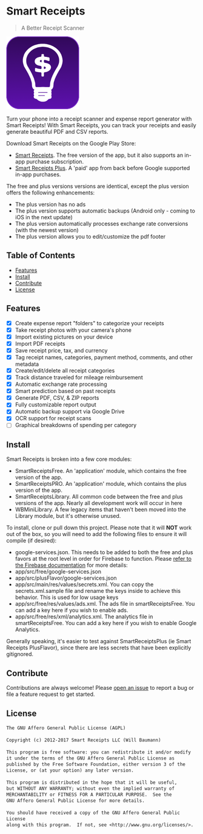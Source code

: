 # Smart Receipts

> A Better Receipt Scanner

![SmartReceipts](smartReceiptsLibrary/src/main/res/drawable-xxxhdpi/icon.png)

Turn your phone into a receipt scanner and expense report generator with Smart Receipts! With Smart Receipts, you can track your receipts and easily generate beautiful PDF and CSV reports.
 
Download Smart Receipts on the Google Play Store:
 
 - [Smart Receipts](https://play.google.com/store/apps/details?id=wb.receipts). The free version of the app, but it also supports an in-app purchase subscription.
 - [Smart Receipts Plus](https://play.google.com/store/apps/details?id=wb.receiptspro). A 'paid' app from back before Google supported in-app purchases.

The free and plus versions versions are identical, except the plus version offers the following enhancements:

- The plus version has no ads
- The plus version supports automatic backups (Android only - coming to iOS in the next update)
- The plus version automatically processes exchange rate conversions (with the newest version)
- The plus version allows you to edit/customize the pdf footer 
    
## Table of Contents

- [Features](#features)
- [Install](#install)
- [Contribute](#contribute)
- [License](#license)

## Features
- [X] Create expense report "folders" to categorize your receipts
- [X] Take receipt photos with your camera's phone
- [X] Import existing pictures on your device
- [X] Import PDF receipts 
- [X] Save receipt price, tax, and currency
- [X] Tag receipt names, categories, payment method, comments, and other metadata
- [X] Create/edit/delete all receipt categories
- [X] Track distance traveled for mileage reimbursement
- [X] Automatic exchange rate processing
- [X] Smart prediction based on past receipts
- [X] Generate PDF, CSV, & ZIP reports
- [X] Fully customizable report output
- [X] Automatic backup support via Google Drive
- [X] OCR support for receipt scans
- [ ] Graphical breakdowns of spending per category

## Install 

Smart Receipts is broken into a few core modules:

- SmartReceiptsFree. An 'application' module, which contains the free version of the app.
- SmartReceiptsPRO. An 'application' module, which contains the plus version of the app.
- SmartReceiptsLibrary. All common code between the free and plus versions of the app. Nearly all development work will occur in here
- WBMiniLibrary. A few legacy items that haven't been moved into the Library module, but it's otherwise unused.

To install, clone or pull down this project. Please note that it will **NOT** work out of the box, so you will need to add the following files to ensure it will compile (if desired):
  
* google-services.json. This needs to be added to both the free and plus favors at the root level in order for Firebase to function. Please [refer to the Firebase documentation](https://firebase.google.com/) for more details:
 * app/src/free/google-services.json
 * app/src/plusFlavor/google-services.json
* app/src/main/res/values/secrets.xml. You can copy the secrets.xml.sample file and rename the keys inside to achieve this behavior. This is used for low usage keys
* app/src/free/res/values/ads.xml. The ads file in smartReceiptsFree. You can add a key here if you wish to enable ads.
* app/src/free/res/xml/analytics.xml. The analytics file in smartReceiptsFree. You can add a key here if you wish to enable Google Analytics.

Generally speaking, it's easier to test against SmartReceiptsPlus (ie Smart Receipts PlusFlavor), since there are less secrets that have been explicitly gitignored.

## Contribute

Contributions are always welcome! Please [open an issue](https://github.com/wbaumann/SmartReceiptsLibrary/issues/new) to report a bug or file a feature request to get started.  

## License
```
The GNU Affero General Public License (AGPL)

Copyright (c) 2012-2017 Smart Receipts LLC (Will Baumann)

This program is free software: you can redistribute it and/or modify
it under the terms of the GNU Affero General Public License as
published by the Free Software Foundation, either version 3 of the
License, or (at your option) any later version.

This program is distributed in the hope that it will be useful,
but WITHOUT ANY WARRANTY; without even the implied warranty of
MERCHANTABILITY or FITNESS FOR A PARTICULAR PURPOSE.  See the
GNU Affero General Public License for more details.

You should have received a copy of the GNU Affero General Public License
along with this program.  If not, see <http://www.gnu.org/licenses/>.
```
